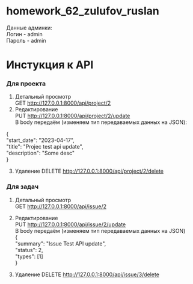 # homework_62_zulufov_ruslan
Данные админки:  
 Логин - admin  
 Пароль - admin  

# Инстукция к API
### Для проекта
1. Детальный просмотр  
GET http://127.0.0.1:8000/api/project/2  
2. Редактирование  
PUT http://127.0.0.1:8000/api/project/2/update  
В body передаём (изменяем тип передаваемых данных на JSON):  

{  
    "start_date": "2023-04-17",  
    "title": "Projec test api update",  
    "description": "Some desc"  
}  
  
3. Удаление
DELETE http://127.0.0.1:8000/api/project/2/delete

### Для задач
1. Детальный просмотр  
GET http://127.0.0.1:8000/api/issue/2  
2. Редактирование  
PUT http://127.0.0.1:8000/api/issue/2/update  
В body передаём (изменяем тип передаваемых данных на JSON)  
{  
    "summary": "Issue Test API update",  
    "status": 2,  
    "types": [1]  
}  
  
3. Удаление
DELETE http://127.0.0.1:8000/api/issue/3/delete
